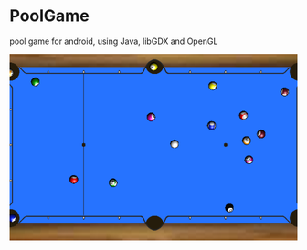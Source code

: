 # PoolGame
pool game for android, using Java, libGDX and OpenGL

![](screenshots/Board%20Marks%202019-09-19.png)
